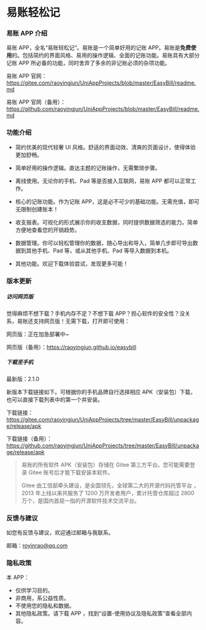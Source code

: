 # 易账轻松记



### 易账 APP 介绍

易账 APP，全名“易账轻松记“。易账是一个简单好用的记账 APP。易账是**免费使用**的。包括简约的界面风格、易用的操作逻辑、全面的记账功能。易账具有大部分记账 APP 所必备的功能，同时舍弃了多余的非记账必须的杂项功能。

易账 APP 官网：https://gitee.com/raoyingjun/UniAppProjects/blob/master/EasyBill/readme.md

易账 APP 官网（备用）：https://github.com/raoyingjun/UniAppProjects/blob/master/EasyBill/readme.md



### 功能介绍

* 简约优美的现代轻奢 UI 风格。舒适的界面动效、清爽的页面设计，使得体验更加舒畅。

* 简单好用的操作逻辑。直达主题的记账操作，无需繁琐步骤。

* 离线使用。无论你的手机、Pad 等是否接入互联网，易账 APP 都可以正常工作。

* 核心的记账功能。作为记账 APP，这是必不可少的基础功能。无需充值，即可无限制创建账本！

* 收支报表。可视化的形式展示你的收支数据，同时提供数据筛选的能力。简单方便地查看您的开销趋势。

* 数据管理。你可以轻松管理你的数据，随心导出和导入，简单几步即可导出数据到其他手机、Pad 等，或从其他手机、Pad 等导入数据到本机。

* 其他功能。欢迎下载体验尝试，发现更多可能！



### 版本更新

##### 访问网页版

觉得麻烦不想下载？手机内存不足？不想下载 APP？担心软件的安全性？没关系，易账还支持网页版！无需下载，打开即可使用：


网页版：正在加急部署中~

网页版（备用）：https://raoyingjun.github.io/easybill

##### 下载至手机

最新版：2.1.0

新版本下载链接如下。可根据你的手机品牌自行选择相应 APK（安装包）下载，也可以直接下载列表中的第一个并安装。


下载链接：https://gitee.com/raoyingjun/UniAppProjects/tree/master/EasyBill/unpackage/release/apk

下载链接（备用）：https://github.com/raoyingjun/UniAppProjects/tree/master/EasyBill/unpackage/release/apk

> 易账的所有软件 APK（安装包）存储在 Gitee 第三方平台。您可能需要登录 Gitee 账号后才能下载安装本软件。
>
> Gitee 由工信部牵头建设，是全国领先，全球第二大的开源代码托管平台 ，2013 年上线以来共服务了 1200 万开发者用户，累计托管仓库超过 2800 万个，是国内首屈一指的开源软件技术交流平台。



### 反馈与建议

如您有反馈与建议，欢迎通过邮箱与我联系。

邮箱：royinrao@qq.com



### 隐私政策

本 APP：

* 仅供学习目的。
* 非商用，系公益性质。
* 不使用您的隐私和数据。
* 其他隐私政策。请下载 APP ，找到“设置-使用协议及隐私政策”查看全部内容。



